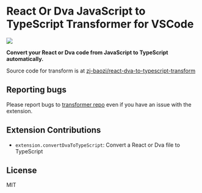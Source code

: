 # React Or Dva JavaScript to TypeScript Transformer for VSCode

<img src="https://gw.alipayobjects.com/mdn/rms_a7c1af/afts/img/A*SKHSRL1Q-WIAAAAAAAAAAABkARQnAQ" />

**Convert your React or Dva code from JavaScript to TypeScript automatically.**

Source code for transform is at [zj-baozi/react-dva-to-typescript-transform](https://github.com/zj-baozi/react-dva-to-typescript-transform)

## Reporting bugs

Please report bugs to [transformer repo](https://github.com/zj-baozi/react-dva-to-typescript-transform/issues) even if you have an issue with the extension.

## Extension Contributions

* `extension.convertDvaToTypeScript`: Convert a React or Dva file to TypeScript

## License
MIT
